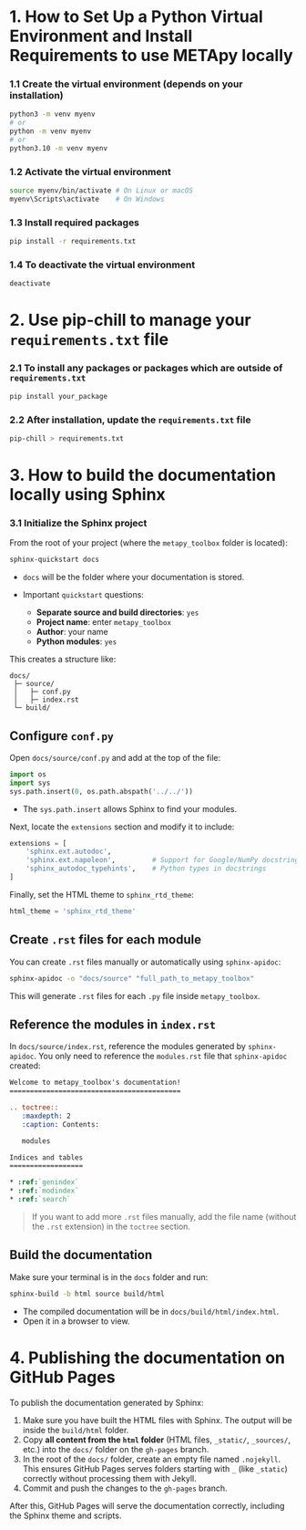 # 1. How to Set Up a Python Virtual Environment and Install Requirements to use METApy locally

### 1.1 Create the virtual environment (depends on your installation)
```bash
python3 -m venv myenv
# or
python -m venv myenv
# or
python3.10 -m venv myenv
```

### 1.2 Activate the virtual environment  
```bash
source myenv/bin/activate # On Linux or macOS
myenv\Scripts\activate    # On Windows
```

### 1.3 Install required packages
```bash
pip install -r requirements.txt
```

### 1.4 To deactivate the virtual environment
```bash
deactivate
```

# 2. Use pip-chill to manage your `requirements.txt` file  
  
### 2.1 To install any packages or packages which are outside of `requirements.txt`
```bash
pip install your_package
```

### 2.2 After installation, update the `requirements.txt` file
```bash
pip-chill > requirements.txt
```

# 3. How to build the documentation locally using Sphinx

### 3.1 Initialize the Sphinx project

From the root of your project (where the `metapy_toolbox` folder is located):

```bash
sphinx-quickstart docs
```

* `docs` will be the folder where your documentation is stored.
* Important `quickstart` questions:

  * **Separate source and build directories**: `yes`
  * **Project name**: enter `metapy_toolbox`
  * **Author**: your name
  * **Python modules**: `yes`

This creates a structure like:

```
docs/
 ├─ source/
 │   ├─ conf.py
 │   ├─ index.rst
 └─ build/
```

## Configure `conf.py`

Open `docs/source/conf.py` and add at the top of the file:

```python
import os
import sys
sys.path.insert(0, os.path.abspath('../../'))
```

* The `sys.path.insert` allows Sphinx to find your modules.

Next, locate the `extensions` section and modify it to include:

```python
extensions = [
    'sphinx.ext.autodoc',
    'sphinx.ext.napoleon',         # Support for Google/NumPy docstrings
    'sphinx_autodoc_typehints',    # Python types in docstrings
]
```

Finally, set the HTML theme to `sphinx_rtd_theme`:

```python
html_theme = 'sphinx_rtd_theme'
```

## Create `.rst` files for each module

You can create `.rst` files manually or automatically using `sphinx-apidoc`:

```bash
sphinx-apidoc -o "docs/source" "full_path_to_metapy_toolbox"
```

This will generate `.rst` files for each `.py` file inside `metapy_toolbox`.

## Reference the modules in `index.rst`

In `docs/source/index.rst`, reference the modules generated by `sphinx-apidoc`. You only need to reference the `modules.rst` file that `sphinx-apidoc` created:

```rst
Welcome to metapy_toolbox's documentation!
==========================================

.. toctree::
   :maxdepth: 2
   :caption: Contents:

   modules   

Indices and tables
==================

* :ref:`genindex`   
* :ref:`modindex`   
* :ref:`search`    
```

> If you want to add more `.rst` files manually, add the file name (without the `.rst` extension) in the `toctree` section.

## Build the documentation

Make sure your terminal is in the `docs` folder and run:

```bash
sphinx-build -b html source build/html
```

* The compiled documentation will be in `docs/build/html/index.html`.
* Open it in a browser to view.


# 4. Publishing the documentation on GitHub Pages

To publish the documentation generated by Sphinx:

1. Make sure you have built the HTML files with Sphinx. The output will be inside the `build/html` folder.
2. Copy **all content from the `html` folder** (HTML files, `_static/`, `_sources/`, etc.) into the `docs/` folder on the `gh-pages` branch.
3. In the root of the `docs/` folder, create an empty file named `.nojekyll`. This ensures GitHub Pages serves folders starting with `_` (like `_static`) correctly without processing them with Jekyll.
4. Commit and push the changes to the `gh-pages` branch.

After this, GitHub Pages will serve the documentation correctly, including the Sphinx theme and scripts.